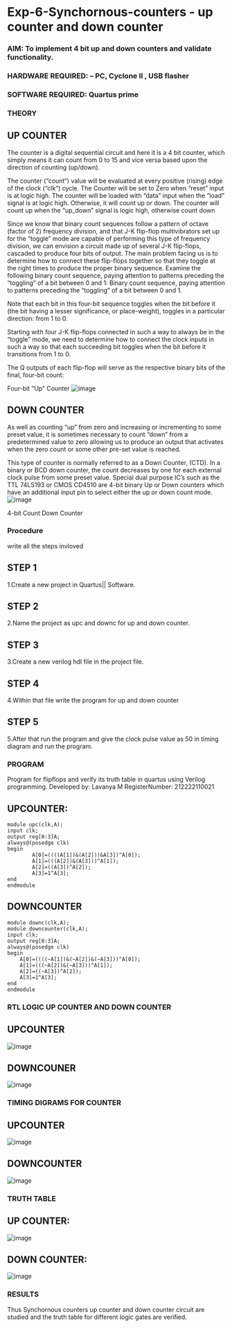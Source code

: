 # Exp-6-Synchornous-counters - up counter and down counter 
### AIM: To implement 4 bit up and down counters and validate  functionality.
### HARDWARE REQUIRED:  – PC, Cyclone II , USB flasher
### SOFTWARE REQUIRED:   Quartus prime
### THEORY 

## UP COUNTER 
The counter is a digital sequential circuit and here it is a 4 bit counter, which simply means it can count from 0 to 15 and vice versa based upon the direction of counting (up/down). 

The counter (“count“) value will be evaluated at every positive (rising) edge of the clock (“clk“) cycle.
The Counter will be set to Zero when “reset” input is at logic high.
The counter will be loaded with “data” input when the “load” signal is at logic high. Otherwise, it will count up or down.
The counter will count up when the “up_down” signal is logic high, otherwise count down

Since we know that binary count sequences follow a pattern of octave (factor of 2) frequency division, and that J-K flip-flop multivibrators set up for the “toggle” mode are capable of performing this type of frequency division, we can envision a circuit made up of several J-K flip-flops, cascaded to produce four bits of output.
The main problem facing us is to determine how to connect these flip-flops together so that they toggle at the right times to produce the proper binary sequence.
Examine the following binary count sequence, paying attention to patterns preceding the “toggling” of a bit between 0 and 1:
Binary count sequence, paying attention to patterns preceding the “toggling” of a bit between 0 and 1.

Note that each bit in this four-bit sequence toggles when the bit before it (the bit having a lesser significance, or place-weight), toggles in a particular direction: from 1 to 0.



 
 

Starting with four J-K flip-flops connected in such a way to always be in the “toggle” mode, we need to determine how to connect the clock inputs in such a way so that each succeeding bit toggles when the bit before it transitions from 1 to 0.

The Q outputs of each flip-flop will serve as the respective binary bits of the final, four-bit count:

 
 

Four-bit “Up” Counter
![image](https://user-images.githubusercontent.com/36288975/169644758-b2f4339d-9532-40c5-af40-8f4f8c942e2c.png)



## DOWN COUNTER 

As well as counting “up” from zero and increasing or incrementing to some preset value, it is sometimes necessary to count “down” from a predetermined value to zero allowing us to produce an output that activates when the zero count or some other pre-set value is reached.

This type of counter is normally referred to as a Down Counter, (CTD). In a binary or BCD down counter, the count decreases by one for each external clock pulse from some preset value. Special dual purpose IC’s such as the TTL 74LS193 or CMOS CD4510 are 4-bit binary Up or Down counters which have an additional input pin to select either the up or down count mode.
![image](https://user-images.githubusercontent.com/36288975/169644844-1a14e123-7228-4ed8-81a9-eb937dff4ac8.png)


4-bit Count Down Counter
### Procedure
 write all the steps invloved 
## STEP 1
1.Create a new project in Quartus|| Software.
## STEP 2
2.Name the project as upc and downc for up and down counter.
## STEP 3
3.Create a new verilog hdl file in the project file. 
## STEP 4
4.Within that file write the program for up and down counter
## STEP 5
5.After that run the program and give the clock pulse value as 50 in timing diagram and run the program.



### PROGRAM 

Program for flipflops  and verify its truth table in quartus using Verilog programming.
Developed by: Lavanya M
RegisterNumber: 212222110021

## UPCOUNTER:
```
module upc(clk,A);
input clk;
output reg[0:3]A;
always@(posedge clk)
begin
		A[0]=((((A[1])&(A[2]))&A[3])^A[0]);
		A[1]=(((A[2])&(A[3]))^A[1]);
		A[2]=((A[3])^A[2]);
		A[3]=1^A[3];
end
endmodule
```

## DOWNCOUNTER
```
module downc(clk,A);
module downcounter(clk,A);
input clk;
output reg[0:3]A;
always@(posedge clk)
begin
	A[0]=((((~A[1])&(~A[2])&(~A[3]))^A[0]);
	A[1]=(((~A[2])&(~A[3]))^A[1]);
	A[2]=((~A[3])^A[2]);
	A[3]=1^A[3];
end
endmodule
```





### RTL LOGIC UP COUNTER AND DOWN COUNTER  

## UPCOUNTER
![image](https://github.com/LavanyaMuraleedharan/Exp-7-Synchornous-counters-/assets/120103862/7a01e873-0d26-4ede-94e0-b0fc210fe83f)

## DOWNCOUNER
![image](https://github.com/LavanyaMuraleedharan/Exp-7-Synchornous-counters-/assets/120103862/b03621d3-0afa-41c1-a438-c13551ecd85e)






### TIMING DIGRAMS FOR COUNTER  
## UPCOUNTER
![image](https://github.com/LavanyaMuraleedharan/Exp-7-Synchornous-counters-/assets/120103862/d66c25bb-925f-417c-8e7f-df33e9147971)


## DOWNCOUNTER
![image](https://github.com/LavanyaMuraleedharan/Exp-7-Synchornous-counters-/assets/120103862/2ba26ca8-62e8-4c9d-af51-b683c79fd184)






### TRUTH TABLE 

## UP COUNTER:
![image](https://github.com/LavanyaMuraleedharan/Exp-7-Synchornous-counters-/assets/120103862/8fb213f3-00e7-43ea-8844-143b48f5cccd)

## DOWN COUNTER:
![image](https://github.com/LavanyaMuraleedharan/Exp-7-Synchornous-counters-/assets/120103862/a539f1e0-b04f-4350-bcb2-6dfcf6f2f595)



### RESULTS 
Thus Synchornous counters up counter and down counter circuit are studied and the truth table for different logic gates are verified.

